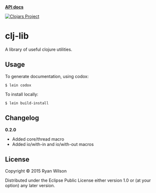 **[API docs](http://rwilson.github.io/clj-lib/)**

[![Clojars Project](http://clojars.org/rwilson/clj-lib/latest-version.svg)](http://clojars.org/rwilson/clj-lib)

# clj-lib

A library of useful clojure utilities.

## Usage

To generate documentation, using codox:
```
$ lein codox
```

To install locally:
```
$ lein build-install
```

## Changelog

**0.2.0** 
* Added core/thread macro 
* Added io/with-in and io/with-out macros

## License

Copyright © 2015 Ryan Wilson

Distributed under the Eclipse Public License either version 1.0 or (at
your option) any later version.
